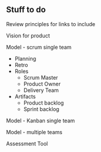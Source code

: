 ## Stuff to do
Review principles for links to include

Vision for product

Model - scrum single team
* Planning
* Retro
* Roles
  * Scrum Master
  * Product Owner
  * Delivery Team
* Artifacts
  * Product backlog
  * Sprint backlog

Model - Kanban single team

Model - multiple teams

Assessment Tool
